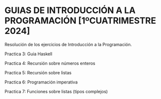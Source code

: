 # GUIAS DE INTRODUCCIÓN A LA PROGRAMACIÓN [1ºCUATRIMESTRE 2024]
Resolución de los ejercicios de Introducción a la Programación.

Practica 3: Guia Haskell

Practica 4: Recursión sobre números enteros

Practica 5: Recursión sobre listas

Practica 6: Programación imperativa

Practica 7: Funciones sobre listas (tipos complejos)
